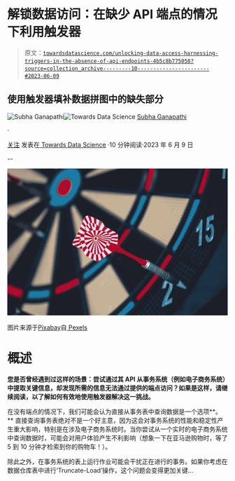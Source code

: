 # 解锁数据访问：在缺少 API 端点的情况下利用触发器

> 原文：[`towardsdatascience.com/unlocking-data-access-harnessing-triggers-in-the-absence-of-api-endpoints-4b5c8b775058?source=collection_archive---------10-----------------------#2023-06-09`](https://towardsdatascience.com/unlocking-data-access-harnessing-triggers-in-the-absence-of-api-endpoints-4b5c8b775058?source=collection_archive---------10-----------------------#2023-06-09)

## 使用触发器填补数据拼图中的缺失部分

[](https://mg-subha.medium.com/?source=post_page-----4b5c8b775058--------------------------------)![Subha Ganapathi](https://mg-subha.medium.com/?source=post_page-----4b5c8b775058--------------------------------)[](https://towardsdatascience.com/?source=post_page-----4b5c8b775058--------------------------------)![Towards Data Science](https://towardsdatascience.com/?source=post_page-----4b5c8b775058--------------------------------) [Subha Ganapathi](https://mg-subha.medium.com/?source=post_page-----4b5c8b775058--------------------------------)

·

[关注](https://medium.com/m/signin?actionUrl=https%3A%2F%2Fmedium.com%2F_%2Fsubscribe%2Fuser%2Fe911b9969577&operation=register&redirect=https%3A%2F%2Ftowardsdatascience.com%2Funlocking-data-access-harnessing-triggers-in-the-absence-of-api-endpoints-4b5c8b775058&user=Subha+Ganapathi&userId=e911b9969577&source=post_page-e911b9969577----4b5c8b775058---------------------post_header-----------) 发表在[ Towards Data Science](https://towardsdatascience.com/?source=post_page-----4b5c8b775058--------------------------------) ·10 分钟阅读·2023 年 6 月 9 日[](https://medium.com/m/signin?actionUrl=https%3A%2F%2Fmedium.com%2F_%2Fvote%2Ftowards-data-science%2F4b5c8b775058&operation=register&redirect=https%3A%2F%2Ftowardsdatascience.com%2Funlocking-data-access-harnessing-triggers-in-the-absence-of-api-endpoints-4b5c8b775058&user=Subha+Ganapathi&userId=e911b9969577&source=-----4b5c8b775058---------------------clap_footer-----------)

--

[](https://medium.com/m/signin?actionUrl=https%3A%2F%2Fmedium.com%2F_%2Fbookmark%2Fp%2F4b5c8b775058&operation=register&redirect=https%3A%2F%2Ftowardsdatascience.com%2Funlocking-data-access-harnessing-triggers-in-the-absence-of-api-endpoints-4b5c8b775058&source=-----4b5c8b775058---------------------bookmark_footer-----------)![](img/8ab9ec3ecea0b81357cdfa9d26f5cf96.png)

图片来源于[Pixabay](https://www.pexels.com/photo/abstract-accuracy-accurate-aim-262438/)自[ Pexels](https://www.pexels.com/)

# 概述

**您是否曾经遇到过这样的场景：尝试通过其 API 从事务系统（例如电子商务系统）中提取关键信息，却发现所需的信息无法通过提供的端点访问？如果是这样，请继续阅读，以了解如何有效地使用触发器解决这一挑战。**

在没有端点的情况下，我们可能会认为直接从事务表中查询数据是一个选项**。** 直接查询事务表绝对不是一个好主意，因为这会对事务系统的性能和稳定性产生重大影响，特别是在涉及电子商务系统时。当你尝试从一个实时的电子商务系统中查询数据时，可能会对用户体验产生不利影响（想象一下在亚马逊购物时，等了 5 到 10 分钟才检索到你的购物车！）。

除此之外，在事务系统的表上运行作业可能会干扰正在进行的事务。如果你考虑在数据仓库表中进行‘Truncate-Load’操作，这个问题会变得更加关键…
